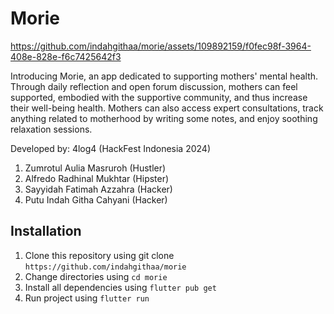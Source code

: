 # Morie
https://github.com/indahgithaa/morie/assets/109892159/f0fec98f-3964-408e-828e-f6c7425642f3

Introducing Morie, an app dedicated to supporting mothers' mental health. Through daily reflection and open forum discussion, mothers can feel supported, embodied with the supportive community, and thus increase their well-being health. Mothers can also access expert consultations, track anything related to motherhood by writing some notes, and enjoy soothing relaxation sessions.

Developed by: 4log4 (HackFest Indonesia 2024)
1. Zumrotul Aulia Masruroh (Hustler)
2. Alfredo Radhinal Mukhtar (Hipster)
3. Sayyidah Fatimah Azzahra (Hacker)
4. Putu Indah Githa Cahyani (Hacker)

## Installation
1. Clone this repository using git clone `https://github.com/indahgithaa/morie`
2. Change directories using `cd morie`
3. Install all dependencies using `flutter pub get`
4. Run project using `flutter run`

